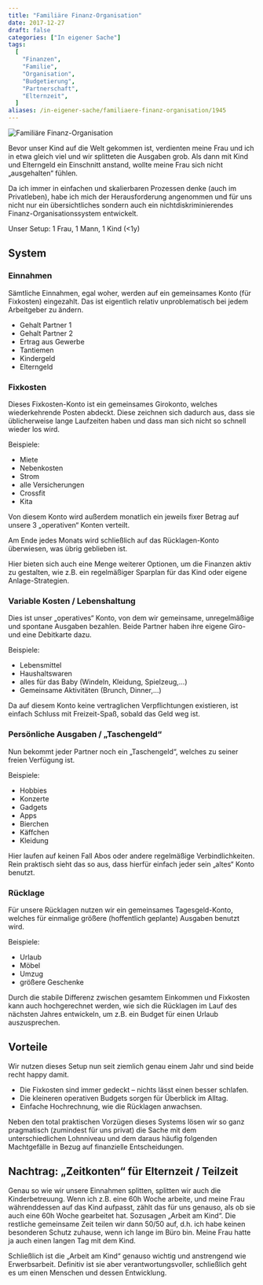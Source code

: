 ```yaml
---
title: "Familiäre Finanz-Organisation"
date: 2017-12-27
draft: false
categories: ["In eigener Sache"]
tags:
  [
    "Finanzen",
    "Familie",
    "Organisation",
    "Budgetierung",
    "Partnerschaft",
    "Elternzeit",
  ]
aliases: /in-eigener-sache/familiaere-finanz-organisation/1945
---
```


![Familiäre Finanz-Organisation](/images/wp/2017-12-27-Familliäre-Finanz-Organisation-2.png)

Bevor unser Kind auf die Welt gekommen ist, verdienten meine Frau und ich in etwa gleich viel und wir splitteten die Ausgaben grob. Als dann mit Kind und Elterngeld ein Einschnitt anstand, wollte meine Frau sich nicht „ausgehalten“ fühlen.

Da ich immer in einfachen und skalierbaren Prozessen denke (auch im Privatleben), habe ich mich der Herausforderung angenommen und für uns nicht nur ein übersichtliches sondern auch ein nichtdiskriminierendes Finanz-Organisationssystem entwickelt.

Unser Setup: 1 Frau, 1 Mann, 1 Kind (<1y)

## System

### Einnahmen

Sämtliche Einnahmen, egal woher, werden auf ein gemeinsames Konto (für Fixkosten) eingezahlt. Das ist eigentlich relativ unproblematisch bei jedem Arbeitgeber zu ändern.

- Gehalt Partner 1
- Gehalt Partner 2
- Ertrag aus Gewerbe
- Tantiemen
- Kindergeld
- Elterngeld

### Fixkosten

Dieses Fixkosten-Konto ist ein gemeinsames Girokonto, welches wiederkehrende Posten abdeckt. Diese zeichnen sich dadurch aus, dass sie üblicherweise lange Laufzeiten haben und dass man sich nicht so schnell wieder los wird.

Beispiele:

- Miete
- Nebenkosten
- Strom
- alle Versicherungen
- Crossfit
- Kita

Von diesem Konto wird außerdem monatlich ein jeweils fixer Betrag auf unsere 3 „operativen“ Konten verteilt.

Am Ende jedes Monats wird schließlich auf das Rücklagen-Konto überwiesen, was übrig geblieben ist.

Hier bieten sich auch eine Menge weiterer Optionen, um die Finanzen aktiv zu gestalten, wie z.B. ein regelmäßiger Sparplan für das Kind oder eigene Anlage-Strategien.

### Variable Kosten / Lebenshaltung

Dies ist unser „operatives“ Konto, von dem wir gemeinsame, unregelmäßige und spontane Ausgaben bezahlen. Beide Partner haben ihre eigene Giro- und eine Debitkarte dazu.

Beispiele:

- Lebensmittel
- Haushaltswaren
- alles für das Baby (Windeln, Kleidung, Spielzeug,…)
- Gemeinsame Aktivitäten (Brunch, Dinner,…)

Da auf diesem Konto keine vertraglichen Verpflichtungen existieren, ist einfach Schluss mit Freizeit-Spaß, sobald das Geld weg ist.

### Persönliche Ausgaben / „Taschengeld“

Nun bekommt jeder Partner noch ein „Taschengeld“, welches zu seiner freien Verfügung ist.

Beispiele:

- Hobbies
- Konzerte
- Gadgets
- Apps
- Bierchen
- Käffchen
- Kleidung

Hier laufen auf keinen Fall Abos oder andere regelmäßige Verbindlichkeiten. Rein praktisch sieht das so aus, dass hierfür einfach jeder sein „altes“ Konto benutzt.

### Rücklage

Für unsere Rücklagen nutzen wir ein gemeinsames Tagesgeld-Konto, welches für einmalige größere (hoffentlich geplante) Ausgaben benutzt wird.

Beispiele:

- Urlaub
- Möbel
- Umzug
- größere Geschenke

Durch die stabile Differenz zwischen gesamtem Einkommen und Fixkosten kann auch hochgerechnet werden, wie sich die Rücklagen im Lauf des nächsten Jahres entwickeln, um z.B. ein Budget für einen Urlaub auszusprechen.

## Vorteile

Wir nutzen dieses Setup nun seit ziemlich genau einem Jahr und sind beide recht happy damit.

- Die Fixkosten sind immer gedeckt – nichts lässt einen besser schlafen.
- Die kleineren operativen Budgets sorgen für Überblick im Alltag.
- Einfache Hochrechnung, wie die Rücklagen anwachsen.

Neben den total praktischen Vorzügen dieses Systems lösen wir so ganz pragmatisch (zumindest für uns privat) die Sache mit dem unterschiedlichen Lohnniveau und dem daraus häufig folgenden Machtgefälle in Bezug auf finanzielle Entscheidungen.

## Nachtrag: „Zeitkonten“ für Elternzeit / Teilzeit

Genau so wie wir unsere Einnahmen splitten, splitten wir auch die Kinderbetreuung. Wenn ich z.B. eine 60h Woche arbeite, und meine Frau währenddessen auf das Kind aufpasst, zählt das für uns genauso, als ob sie auch eine 60h Woche gearbeitet hat. Sozusagen „Arbeit am Kind“.
Die restliche gemeinsame Zeit teilen wir dann 50/50 auf, d.h. ich habe keinen besonderen Schutz zuhause, wenn ich lange im Büro bin. Meine Frau hatte ja auch einen langen Tag mit dem Kind.

Schließlich ist die „Arbeit am Kind“ genauso wichtig und anstrengend wie Erwerbsarbeit. Definitiv ist sie aber verantwortungsvoller, schließlich geht es um einen Menschen und dessen Entwicklung.
